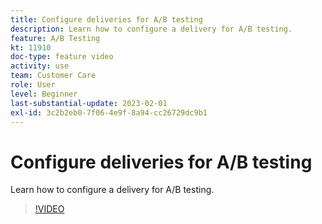 ```yaml
---
title: Configure deliveries for A/B testing
description: Learn how to configure a delivery for A/B testing.
feature: A/B Testing
kt: 11910
doc-type: feature video
activity: use
team: Customer Care
role: User
level: Beginner
last-substantial-update: 2023-02-01
exl-id: 3c2b2eb0-7f06-4e9f-8a94-cc26729dc9b1
---
```

# Configure deliveries for A/B testing

Learn how to configure a delivery for A/B testing.

>[!VIDEO](https://video.tv.adobe.com/v/3415929?quality=12&learn=on)
